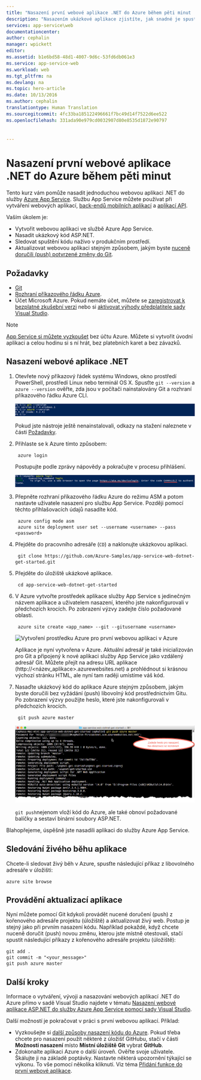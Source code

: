 ```yaml
---
title: "Nasazení první webové aplikace .NET do Azure během pěti minut | Dokumentace Microsoftu"
description: "Nasazením ukázkové aplikace zjistíte, jak snadné je spustit webové aplikace ve službě App Service. Pusťte se hned do skutečného vývoje. Výsledky uvidíte okamžitě."
services: app-service\web
documentationcenter: 
author: cephalin
manager: wpickett
editor: 
ms.assetid: b1e6bd58-48d1-4007-9d6c-53fd6db061e3
ms.service: app-service-web
ms.workload: web
ms.tgt_pltfrm: na
ms.devlang: na
ms.topic: hero-article
ms.date: 10/13/2016
ms.author: cephalin
translationtype: Human Translation
ms.sourcegitcommit: 4fc33ba185122496661f7bc49d14f7522d6ee522
ms.openlocfilehash: 331ada90e979cd0032907d80e8535d1872e90797


---
```

# <a name="deploy-your-first-net-web-app-to-azure-in-five-minutes"></a>Nasazení první webové aplikace .NET do Azure během pěti minut
Tento kurz vám pomůže nasadit jednoduchou webovou aplikaci .NET do služby [Azure App Service](../app-service/app-service-value-prop-what-is.md).
Službu App Service můžete používat při vytváření webových aplikací, [back-endů mobilních aplikací](/documentation/learning-paths/appservice-mobileapps/) a [aplikací API](../app-service-api/app-service-api-apps-why-best-platform.md).

Vaším úkolem je: 

* Vytvořit webovou aplikaci ve službě Azure App Service.
* Nasadit ukázkový kód ASP.NET.
* Sledovat spuštění kódu naživo v produkčním prostředí.
* Aktualizovat webovou aplikaci stejným způsobem, jakým byste [nuceně doručili (push) potvrzené změny do Git](https://git-scm.com/docs/git-push).

## <a name="prerequisites"></a>Požadavky
* [Git](http://www.git-scm.com/downloads)
* [Rozhraní příkazového řádku Azure](../xplat-cli-install.md).
* Účet Microsoft Azure. Pokud nemáte účet, můžete se [zaregistrovat k bezplatné zkušební verzi](https://azure.microsoft.com/pricing/free-trial/?WT.mc_id=A261C142F) nebo si [aktivovat výhody předplatitele sady Visual Studio](https://azure.microsoft.com/pricing/member-offers/msdn-benefits-details/?WT.mc_id=A261C142F).

> [!NOTE]
> [App Service si můžete vyzkoušet](http://go.microsoft.com/fwlink/?LinkId=523751) bez účtu Azure. Můžete si vytvořit úvodní aplikaci a celou hodinu si s ní hrát, bez platebních karet a bez závazků.
> 
> 

## <a name="deploy-an-net-web-app"></a>Nasazení webové aplikace .NET
1. Otevřete nový příkazový řádek systému Windows, okno prostředí PowerShell, prostředí Linux nebo terminál OS X. Spusťte `git --version` a `azure --version` ověřte, zda jsou v počítači nainstalovány Git a rozhraní příkazového řádku Azure CLI.
   
    ![Test instalace nástrojů rozhraní příkazového řádku pro první webovou aplikaci v Azure](./media/app-service-web-get-started/1-test-tools.png)
   
    Pokud jste nástroje ještě nenainstalovali, odkazy na stažení naleznete v části [Požadavky](#Prerequisites).
2. Přihlaste se k Azure tímto způsobem:
   
        azure login
   
    Postupujte podle zprávy nápovědy a pokračujte v procesu přihlášení.
   
    ![Přihlášení k Azure a vytvoření první webové aplikace](./media/app-service-web-get-started/3-azure-login.png)
3. Přepněte rozhraní příkazového řádku Azure do režimu ASM a potom nastavte uživatele nasazení pro službu App Service. Později pomocí těchto přihlašovacích údajů nasadíte kód.
   
        azure config mode asm
        azure site deployment user set --username <username> --pass <password>
4. Přejděte do pracovního adresáře (`CD`) a naklonujte ukázkovou aplikaci.
   
        git clone https://github.com/Azure-Samples/app-service-web-dotnet-get-started.git
5. Přejděte do úložiště ukázkové aplikace. 
   
        cd app-service-web-dotnet-get-started
6. V Azure vytvořte prostředek aplikace služby App Service s jedinečným názvem aplikace a uživatelem nasazení, kterého jste nakonfigurovali v předchozích krocích. Po zobrazení výzvy zadejte číslo požadované oblasti.
   
        azure site create <app_name> --git --gitusername <username>
   
    ![Vytvoření prostředku Azure pro první webovou aplikaci v Azure](./media/app-service-web-get-started-languages/dotnet-site-create.png)
   
    Aplikace je nyní vytvořena v Azure. Aktuální adresář je také inicializován pro Git a připojený k nové aplikaci služby App Service jako vzdálený adresář Git.
    Můžete přejít na adresu URL aplikace (http://&lt;název_aplikace>.azurewebsites.net) a prohlédnout si krásnou výchozí stránku HTML, ale nyní tam raději umístíme váš kód.
7. Nasaďte ukázkový kód do aplikace Azure stejným způsobem, jakým byste doručili bez vyžádání (push) libovolný kód prostřednictvím Gitu. Po zobrazení výzvy použijte heslo, které jste nakonfigurovali v předchozích krocích.
   
        git push azure master
   
    ![Nucené doručení (push) kódu do první webové aplikace v Azure](./media/app-service-web-get-started-languages/dotnet-git-push.png)
   
    `git push`nejenom vloží kód do Azure, ale také obnoví požadované balíčky a sestaví binární soubory ASP.NET. 

Blahopřejeme, úspěšně jste nasadili aplikaci do služby Azure App Service.

## <a name="see-your-app-running-live"></a>Sledování živého běhu aplikace
Chcete-li sledovat živý běh v Azure, spusťte následující příkaz z libovolného adresáře v úložišti:

    azure site browse

## <a name="make-updates-to-your-app"></a>Provádění aktualizací aplikace
Nyní můžete pomocí Git kdykoli provádět nucené doručení (push) z kořenového adresáře projektu (úložiště) a aktualizovat živý web. Postup je stejný jako při prvním nasazení kódu. Například pokaždé, když chcete nuceně doručit (push) novou změnu, kterou jste místně otestovali, stačí spustit následující příkazy z kořenového adresáře projektu (úložiště):

    git add .
    git commit -m "<your_message>"
    git push azure master


## <a name="next-steps"></a>Další kroky
Informace o vytváření, vývoji a nasazování webových aplikací .NET do Azure přímo v sadě Visual Studio najdete v tématu [Nasazení webové aplikace ASP.NET do služby Azure App Service pomocí sady Visual Studio](web-sites-dotnet-get-started.md).

Další možností je pokračovat v práci s první webovou aplikací. Příklad:

* Vyzkoušejte si [další způsoby nasazení kódu do Azure](web-sites-deploy.md). Pokud třeba chcete pro nasazení použít některé z úložišť GitHubu, stačí v části **Možnosti nasazení** místo **Místní úložiště Git** vybrat **GitHub**.
* Zdokonalte aplikaci Azure o další úroveň. Ověřte svoje uživatele. Škálujte ji na základě poptávky. Nastavte některá upozornění týkající se výkonu. To vše pomocí několika kliknutí. Viz téma [Přidání funkce do první webové aplikace](app-service-web-get-started-2.md).




<!--HONumber=Dec16_HO1-->


